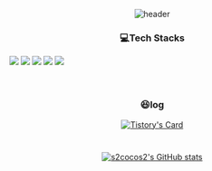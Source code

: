 
<!--
**s2cocos2/s2cocos2** is a ✨ _special_ ✨ repository because its `README.md` (this file) appears on your GitHub profile.

Here are some ideas to get you started:

- 🔭 I’m currently working on ...
- 🌱 I’m currently learning ...
- 👯 I’m looking to collaborate on ...
- 🤔 I’m looking for help with ...
- 💬 Ask me about ...
- 📫 How to reach me: ...
- 😄 Pronouns: ...
- ⚡ Fun fact: ...
-->

<div align="center">

![header](https://capsule-render.vercel.app/api?type=Waving&color=timeGradient&text=Welcome%20to%20s2cocos2's%20GitHub%20Profile&animation=twinkling&fontSize=40&fontAlignY=35&fontAlign=50&height=180)

### :computer:Tech Stacks
<div style="display:flex; flex-direction:column; align-items:flex-start;">
    <div>
        <img src="https://img.shields.io/badge/Java-007396?style=for-the-badge&logo=Java&logoColor=white"> 
        <img src="https://img.shields.io/badge/Spring-6DB33F?style=for-the-badge&logo=spring&logoColor=white"> 
        <img src="https://img.shields.io/badge/Spring Boot-6DB33F?style=for-the-badge&logo=spring boot&logoColor=white"> 
        <img src="https://img.shields.io/badge/mysql-4479A1?style=for-the-badge&logo=mysql&logoColor=white"> 
        <img src="https://img.shields.io/badge/Amazon AWS-232F3E?style=for-the-badge&logo=amazon aws&logoColor=white"> 
    </div>
</div>
<br>
<br>

### :laughing:log
[![Tistory's Card](https://github-readme-tistory-card.vercel.app/api?name=yewon0309&theme=default)](https://yewon0309.tistory.com)
<br>
<br>
### 
[![s2cocos2's GitHub stats](https://github-readme-stats.vercel.app/api?username=s2cocos2&theme=gruvbox_light&hide_border=true&count_private=true)](https://github.com/s2cocos2/github-readme-stats)
</div>
